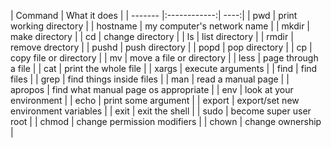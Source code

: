 | Command | What it does |
| ------- |:------------:| ----:|
| pwd | print working directory |
| hostname | my computer's network name |
| mkdir | make directory |
| cd | change directory |
| ls | list directory |
| rmdir | remove drectory |
| pushd | push directory |
| popd | pop directory |
| cp | copy file or directory |
| mv | move a file or directory |
| less | page through a file |
| cat | print the whole file |
| xargs | execute arguments |
| find | find files |
| grep | find things inside files |
| man | read a manual page |
| apropos | find what manual page os appropriate |
| env  | look  at your environment |
| echo | print some argument |
| export | export/set new environment variables |
| exit | exit the shell |
| sudo | become super user root |
| chmod | change permission modifiers |
| chown | change ownership |



